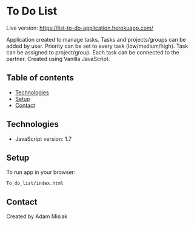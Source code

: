 # To Do List

Live version: https://list-to-do-application.herokuapp.com/

Application created to manage tasks. Tasks and projects/groups can be added by user. Priority can be set to every task (low/medium/high). Task can be assigned to project/group. Each task can be connected to the partner.  Created using Vanilla JavaScript.


## Table of contents
* [Technologies](#technologies)
* [Setup](#setup)
* [Contact](#contact)

## Technologies
* JavaScript version: 1.7

## Setup
To run app in your browser:
```
To_do_list/index.html
```

## Contact
Created by Adam Misiak
